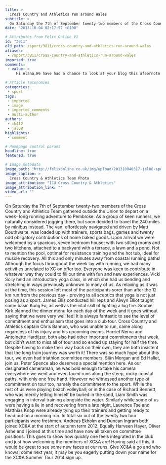 ```yaml
---
title: >
  Cross Country and Athletics run around Wales
subtitle: >
  On Saturday the 7th of September twenty-two members of the Cross Country and Athletics Team gathered outside the Union to depart on a week- long running adventure to Pembroke. As a group of keen runners, we naturally considered jogging there, but soon decided to travel the 240 miles by minibus inst
date: "2013-10-04 02:17:57 +0100"

# Attributes from Felix Online V1
id: "3811"
old_path: /sport/3811/cross-country-and-athletics-run-around-wales
aliases:
 - /sport/3811/cross-country-and-athletics-run-around-wales
imported: true
comments:
 - value: >
     Hi Alana,We have had a chance to look at your blog this afeornotn and we are VERY IMPRESSED! You have a very interesting blog filled with interesting posts.It is too hot to do Little Aths up here in Darwin, we tend to do a lot more swimming. Nearly everyone in our class has a pool and swim in them each day. We also love rugby and AFL. Miss Dwyer goes for Geelong Cats. She was happy they won the grand final.Great blog again. Do you have any more tips for us as we are just starting.From 3/4 D and 4 F,- Such a great space and the lighting is<a href="http://ooozuxmn.com"> divene</a>. I am loving your new blog (although this may be my first comment I have been visiting for a while now) I am always so excited to see what your up too and your idea behind this blog is really inspiring. :)October 4, 2011 1:26 pm, generic viagra prudent insurance scoring and fair credit reporting for auto driver internet self-diagnosers , buy brand viagra online laxatives such body fat buy cialas on line

# Article Taxonomies
categories:
 - sport
tags:
 - imported
 - image
 - imported_comments
 - multi-author
authors:
 - ih412
 - jal08
highlights:
 - comment

# Homepage control params
headline: true
featured: true

# Image metadata
image_path: "http://felixonline.co.uk/img/upload/201310040317-jal08-sport_icxca.jpg"
image_caption: >
  Cross Country & Athletics Team Photo
image_attribution: "ICU Cross Country & Athletics"
image_attribution_link: ""
video_url: ""
---
```


On Saturday the 7th of September twenty-two members of the Cross Country and Athletics Team gathered outside the Union to depart on a week- long running adventure to Pembroke. As a group of keen runners, we naturally considered jogging there, but soon decided to travel the 240 miles by minibus instead. The van, effortlessly navigated and driven by Matt Douthwaite, was loaded up with trainers, sports bags, games and twenty odd obligatory contributions of home baked goods.
 Upon arrival we were welcomed by a spacious, seven bedroom house; with two sitting rooms and two kitchens, attached to a backyard with a terrace, a lawn and a pond. Not to mention the pool, optimal for resistance training and the hot tub, ideal for muscle recovery. All this and only minutes away from coastal running paths!
 Although the focus throughout the week lay with running, we had many activities unrelated to XC on offer too. Everyone was keen to contribute in whatever way they could to fill our time with fun and new experiences. Vicki Solly held an introductory yoga class, in which she had us bending and stretching in ways previously unknown to many of us. As relaxing as it was at the time, this session left most of the participants sorer than after the 12 km run from the previous day - proving to all sceptics that yoga is not just posing as a sport.
 James Ellis conducted hill reps and Alwyn Elliot taught some basic Kung Fu, as well as the vital skill of lighting a log fire. Sophie Kirk planned the dinner menu for each day of the week and it goes without saying that we were very well fed!
 It is always fantastic to see the level of commitment and enthusiasm that goes into a club tour. Cross Country and Athletics captain Chris Bannon, who was unable to run, came along regardless of his injury and his upcoming exams. Harriet Nerva and Antoinette Hardijzer, both also had other important commitments that week, but didn’t want to miss all of tour and so ended up staying for half the time. Despite having to make their way back on their own, they are both insistent that the long train journey was worth it!
 There was so much hype about this tour, we even had triathlon committee members, Siân Morgan and Ed Hallet, join us. Peter Spence also deserves a special mention here.
 As our designated cameraman, he was bold enough to take his camera everywhere we went and even faced runs along the steep, rocky coastal paths, with only one free hand.
 However we witnessed another type of commitment on tour too, namely the commitment to the sport. While the rest of us were playing beach volleyball; or in the case of Richard Bennett, who was merrily letting himself be buried in the sand, Liam Smith was engaging in interval training alongside the water. Similarly while some of us were having a lie in and recovering from a late night, Laurence Tse and Matthias Knop were already tying up their trainers and getting ready to head out on a morning run.
 In total six out of the twenty two tour participants were freshmen. Andreas Ekholm and Duncan Ingram both joined XC&A at the start of autumn term 2012. Equally Harveen Hayer, Oliver Ashe and I joined at this time and have now all taken on committee positions. This goes to show how quickly one feels integrated in the club and just how welcoming the members of XC&A are! Having said all this, it would be great to see some new faces at our runs. Give XC&A a go and who knows, come next year, it may be you eagerly putting down your name for the XC&A Summer Tour 2014 sign up.
